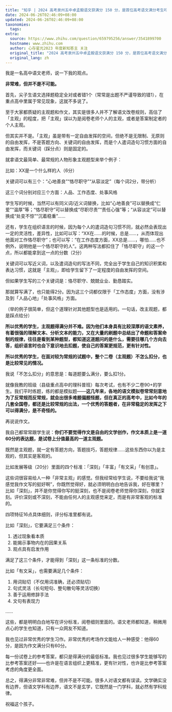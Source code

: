 ```yaml
---
title: "知乎 | 2024 高考泉州五中卓孟毅语文获满分 150 分，是首位高考语文满分考生吗？语文是怎么考到满分的？"
date: 2024-06-26T02:46:09+08:00
updated: 2024-06-26T02:46:09+08:00
taxonomies:
  tags: 
extra:
  source: https://www.zhihu.com/question/659795256/answer/3541899700
  hostname: www.zhihu.com
  author: 心存星光2023 年度新知答主 关注
  original_title: "2024 高考泉州五中卓孟毅语文获满分 150 分，是首位高考语文满分考生吗？语文是怎么考到满分的？"
  original_lang: zh
---
```


我是一名高中语文老师，说一下我的观点。

**非常难，但并不是不可能。**

首先，尖子生语文选择题稳定全对或者错1个（常常是出题不严谨导致的错1），在重点高中里属于常见现象，这就不多说了。

至于大家都质疑的主观题和作文，其实是很多人并不了解语文改卷规则，高估了「主观」的程度，把「主观」误以为是阅卷老师个人的主观，或者是答案制定者的个人主观。

但其实并不是。「主观」虽是带有一定自由发挥的空间，但绝不是无限制、无原则的自由发挥，不是答题方向、关键词的自由发挥，而是个人遣词造句习惯方面的自由发挥，而关键词（踩分点）则是固定的。

就拿语文最简单、最常规的人物形象主观题型来举个例子：

比如：XX是一个什么样的人（6分）

关键词可以有三个：“心地善良”“恪尽职守”“从容淡定”（每个词2分，带分析）

这三个词分别对应三个方面：人品、工作态度、处事风格

学生写的时候，当然可以有同义词/近义词替换，比如“心地善良”可以替换成“仁爱”“温厚”等；“恪尽职守”可以替换成“尽职尽责”“责任心强”等；“从容淡定”可以替换成“处变不惊”“沉着稳重”……

还有，学生在组织语言的时候，因为每个人的遣词造句习惯不同，就必然会表现出一定的灵活性，差异性，比如可以写：“XX在……的时候，总是……，从而体现出他面对工作恪尽职守”；也可以写：“在工作态度方面，XX总是……，哪怕……也不例外，说明他是一个恪尽职守的人”。这两种写法都扣住了「恪尽职守」的这一个点，所以都能拿到这一点的分数（2分）

关键词可以写近义词，以及遣词造句的写法不同，完全出于学生自己的知识积累和表达习惯，这就是「主观」，即给学生留下了一定程度的自由发挥的空间。

但如果学生写的三个关键词是：恪尽职守、兢兢业业、勤恳踏实。

那就算写满了，也只能得2分。因为这三个词都仅限于「工作态度」方面，没有涉及到「人品心地」「处事风格」方面。

（举的例子很简单，但这个道理针对其他题型也是适用的。一句话，改主观题，都是踩点给分）

**所以优秀的学生，主观题得满分并不难。因为他们本身具有比较深厚的语文素养，有着很强的理解文本、分析文本的能力，又在大量的刷题中总结出了命题和答案命制的规律，往往是看到某种题型，都知道这道题问的是什么，需要往哪几个方向去答，组织语言时也会下意识地去扣题，使自己的答案更规范，更有针对性。**

**所以优秀的学生，在面对较为常规的试题中，整个二卷（主观题）不怎么扣分，也是比较常见的情况。**

我说「不怎么扣分」的意思是：每道题要么满分，要么扣1分。

就像我教的班级（县级重点高中的理科普班）每次考试，也有不少二卷90+的学生。我们平时练题，练的都是模拟题——**这几年来，各地的语文模拟卷常常刻意地为了反常规而反常规，就会出很多难题偏题怪题，但在真正的高考中，比如今年的几套全国卷，都还是比较常规的出法，一个优秀的答题者，在非常稳定的发挥之下可以得满分，是不奇怪的。**

再说说作文。

我自己都常常跟学生说：**你们不要觉得作文是自由的文学创作，作文本质上是一道60分的表达题，是试卷上分值最高的一道主观题。**

既然是主观题，就一定有答题方向，答题技巧，答题规律……这些东西你以为是主观的，但其实是客观的。

比如发展等级（20分）里面的四个标准：「深刻」「丰富」「有文采」「有创意」。

这些词很容易给人一种「非常主观」的感觉。但我经常给学生说，不要给我说“我感觉我作文写的挺好啊”，你既然觉得好，就必须明明白白地告诉我，好在哪里？比如「深刻」，并不是你觉得你写的挺深刻，也不是阅卷老师觉得你深刻，你就深刻。评价深刻或不深刻，不能由任何人的主观感觉来定，而是有非常客观的标准的。

四项特征16点具体细则，评分标准里都有说。

比如「深刻」，它要满足三个条件：

1.  透过现象看本质
2.  能揭示事物内在的因果关系
3.  观点具有启发作用

满足了这三个条件，才能得到「深刻」这一条标准的分数。

比如「有文采」，也需要满足几个条件：

1.  用词贴切（不仅用词准确，还必须贴切）
2.  句式灵活（长句短句、整句散句等灵活切换）
3.  善于运用修辞手法
4.  文句有表现力

……

这些，都是明明白白地写在评分标准，阅卷细则里面的。语文老师都知道，稍微用点心的学生也知道，只有一众网友不知道。

我也见过非常优秀的学生习作。非常优秀的考场作文能给人一种感受：他得60分，是因为作文满分只有60分。

每一份试卷上的参考答案，都只是得满分的最低标准。我也见过很多学生能够写的比参考答案还好——也许是在语言组织上更精准，更有针对性，也许是比参考答案考虑的角度更全面。

总之，得满分非常非常难，但并不是不可能。很多人对语文都有误读。文学确实没有边界，但语文学科有边界，语文不是玄学，它既然是一门学科，就必然有学科规律。

祝福这个孩子。
